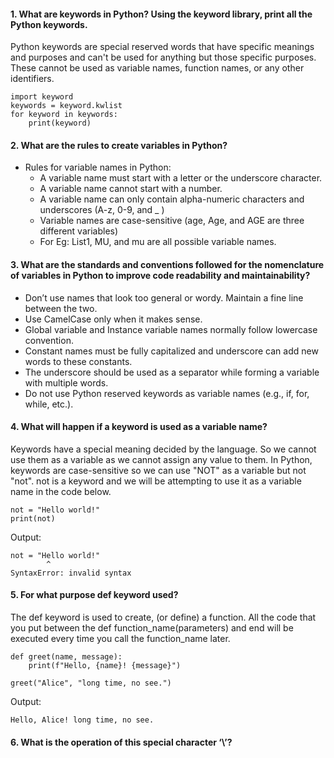 #### 1. What are keywords in Python? Using the keyword library, print all the Python keywords.
Python keywords are special reserved words that have specific meanings and purposes and can't be used for anything but those specific purposes. These cannot be used as variable names, function names, or any other identifiers. 
```
import keyword
keywords = keyword.kwlist
for keyword in keywords:
    print(keyword)
```
#### 2. What are the rules to create variables in Python?
- Rules for variable names in Python:
    - A variable name must start with a letter or the underscore character.
    - A variable name cannot start with a number.
    - A variable name can only contain alpha-numeric characters and underscores (A-z, 0-9, and _ )
    - Variable names are case-sensitive (age, Age, and AGE are three different variables)
    - For Eg: List1, MU, and mu are all possible variable names.
#### 3. What are the standards and conventions followed for the nomenclature of variables in Python to improve code readability and maintainability?  
- Don’t use names that look too general or wordy. Maintain a fine line between the two.
- Use CamelCase only when it makes sense.
- Global variable and Instance variable names normally follow lowercase convention.
- Constant names must be fully capitalized and underscore can add new words to these constants.
- The underscore should be used as a separator while forming a variable with multiple words.
- Do not use Python reserved keywords as variable names (e.g., if, for, while, etc.).
#### 4. What will happen if a keyword is used as a variable name?
Keywords  have a special meaning decided by the language. So we cannot use them as a variable as we cannot assign any value to them. In Python, keywords are case-sensitive so we can use "NOT" as a variable but not "not".
not is a keyword and we will be attempting to use it as a variable name in the code below.
```
not = "Hello world!"
print(not)
```
Output:
```
not = "Hello world!"
        ^
SyntaxError: invalid syntax
```
#### 5. For what purpose def keyword used?
The def keyword is used to create, (or define) a function. All the code that you put between the def function_name(parameters) and end will be executed every time you call the function_name later.
```
def greet(name, message):
    print(f"Hello, {name}! {message}")

greet("Alice", "long time, no see.")
```
Output:
```
Hello, Alice! long time, no see.
```
#### 6. What is the operation of this special character ‘\’?













